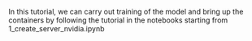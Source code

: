In this tutorial, we can carry out training of the model and bring up the containers by following the tutorial in the notebooks starting from 1_create_server_nvidia.ipynb
